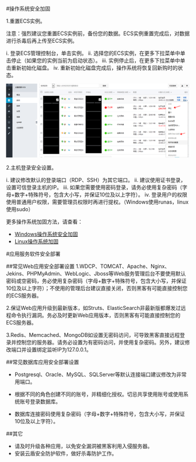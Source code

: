 #操作系统安全加固

1.重置ECS实例。

注意：强烈建议您重置ECS实例前，备份您的数据。ECS实例重置完成后，对数据进行杀毒后再上传至ECS实例。

i. 登录ECS管理控制台，单击实例。
ii. 选择您的ECS实例，在更多下拉菜单中单击停止（如果您的实例当前为启动状态）。
iii. 实例停止后，在更多下拉菜单中单击重新初始化磁盘。
iv. 重新初始化磁盘完成后，操作系统将恢复回新购时的状态。

![](../image/chapter1/1-2-1.png)

2.主机登录安全设置。

i. 建议修改默认的登录端口（RDP、SSH）为其它端口。
ii. 建议使用证书登录，设置可信登录主机的IP。
iii. 如果您需要使用密码登录，请务必使用复杂密码（字母+数字+特殊符号，包含大小写，并保证10位及以上字符）。
iv. 登录用户的权限使用普通用户权限，需要管理员权限时再进行提权。（Windows使用runas，linux使用sudo）

更多操作系统加固方法，请查看：

- [Windows操作系统安全加固](https://help.aliyun.com/document_detail/49781.html?spm=5176.7737538.2.4.3NwSTM)
- [Linux操作系统加固](https://help.aliyun.com/document_detail/49809.html?spm=5176.7737538.2.5.3NwSTM)

#应用服务软件安全部署

##常见Web应用安全部署设置
1.WDCP、TOMCAT、Apache、Nginx、Jekins、PHPMyAdmin、WebLogic、Jboss等Web服务管理后台不要使用默认密码或空密码，务必使用复杂密码（字母+数字+特殊符号，包含大小写，并保证10位及以上字符）；不使用的管理后台建议直接关闭，否则黑客有可能直接控制您的ECS服务器。

2.保证Web应用升级到最新版本，如Struts、ElasticSearch非最新版都爆发过远程命令执行漏洞。务必及时更新Web应用版本，否则黑客有可能直接控制您的ECS服务器。

3.Redis、Memcached、MongoDB如设置无密码访问，可导致黑客直接远程登录并控制您的服务器。请务必设置为有密码访问，并使用复杂密码。另外，建议修改端口并设置绑定监听IP为127.0.0.1。

##常见数据库应用安全部署设置

- Postgresql、Oracle、MySQL、SQLServer等默认连接端口建议修改为非常用端口。

- 根据不同的角色创建不同的账号，并精细化授权。切忌共享使用账号或使用系统账号登录数据库。

- 数据库连接密码使用复杂密码（字母+数字+特殊符号，包含大小写，并保证10位及以上字符）。

##其它
- 请及时升级各种应用，以免安全漏洞被黑客利用入侵服务器。
- 安装云盾安全防护软件，做好杀毒防护工作。